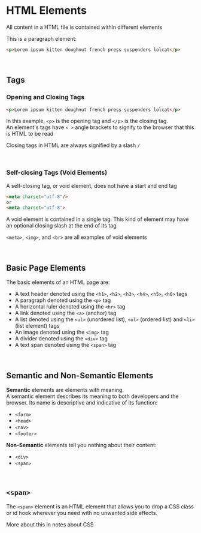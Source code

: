 # HTML Elements
All content in a HTML file is contained within different elements

This is a paragraph element:
```html
<p>Lorem ipsum kitten doughnut french press suspenders lolcat</p>
```
<br>

## Tags

### Opening and Closing Tags

```html
<p>Lorem ipsum kitten doughnut french press suspenders lolcat</p>
```

In this example, ```<p>``` is the opening tag and ```</p>``` is the closing tag.  
An element's tags have ```< >``` angle brackets to signify to the browser that this is HTML to be read
  
Closing tags in HTML are always signified by a slash ```/```

<br>

### Self-closing Tags (Void Elements)
A self-closing tag, or void element, does not have a start and end tag

```html
<meta charset="utf-8"/>
or
<meta charset="utf-8">
```
A void element is contained in a single tag. This kind of element may have an optional closing slash at the end of its tag

```<meta>```, ```<img>```, and ```<br>``` are all examples of void elements

<br>

## Basic Page Elements

The basic elements of an HTML page are:

- A text header denoted using the ```<h1>```, ```<h2>```, ```<h3>```, ```<h4>```, ```<h5>```, ```<h6>``` tags
- A paragraph denoted using the ```<p>``` tag
- A horizontal ruler denoted using the ```<hr>``` tag
- A link denoted using the ```<a>``` (anchor) tag
- A list denoted using the ```<ul>``` (unordered list), ```<ol>``` (ordered list) and ```<li>``` (list element) tags
- An image denoted using the ```<img>``` tag
- A divider denoted using the ```<div>``` tag
- A text span denoted using the ```<span>``` tag

<br>

## Semantic and Non-Semantic Elements

**Semantic** elements are elements with meaning.   
A semantic element describes its meaning to both developers and the browser. Its name is descriptive and indicative of its function:

* ```<form>```
* ```<head>```
* ```<nav>```
* ```<footer>```

**Non-Semantic** elements tell you nothing about their content:
* ```<div>```
* ```<span>```

<br>


## ```<span>```
The ```<span>``` element is an HTML element that allows you to drop a CSS class or id hook wherever you need with no unwanted side effects.

More about this in notes about CSS 
